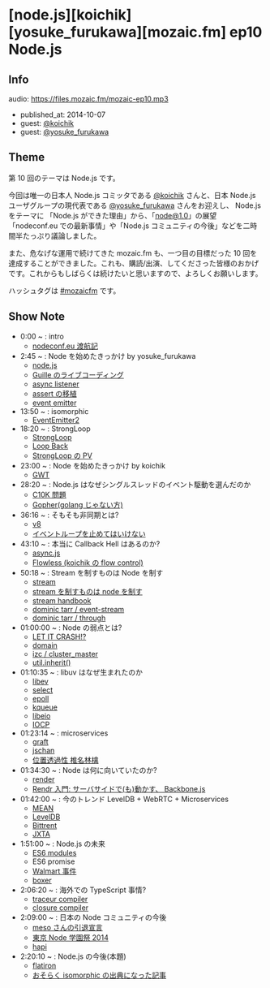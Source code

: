 # [node.js][koichik][yosuke_furukawa][mozaic.fm] ep10 Node.js

## Info

audio: https://files.mozaic.fm/mozaic-ep10.mp3

- published_at: 2014-10-07
- guest: [@koichik](https://twitter.com/koichik)
- guest: [@yosuke_furukawa](https://twitter.com/yosuke_furukawa)


## Theme

第 10 回のテーマは Node.js です。

今回は唯一の日本人 Node.js コミッタである [@koichik](https://twitter.com/koichik/) さんと、日本 Node.js ユーザグループの現代表である [@yosuke_furukawa](https://twitter.com/yosuke_furukawa) さんをお迎えし、 Node.js をテーマに 「Node.js ができた理由」から、「node@1.0」の展望「nodeconf.eu での最新事情」や「Node.js コミュニティの今後」などを二時間半たっぷり議論しました。

また、危なげな運用で続けてきた mozaic.fm も、一つ目の目標だった 10 回を達成することができました。これも、購読/出演、してくださった皆様のおかげです。これからもしばらくは続けたいと思いますので、よろしくお願いします。

ハッシュタグは [#mozaicfm](https://twitter.com/search?q=mozaicfm&src=hash) です。


## Show Note

- 0:00 ~ : intro
  - [nodeconf.eu 渡航記](http://yosuke-furukawa.hatenablog.com/entry/2014/09/09/174601)
- 2:45 ~ : Node を始めたきっかけ by yosuke_furukawa
  - [node.js](http://nodejs.org)
  - [Guille のライブコーディング](http://www.nicovideo.jp/watch/1320664679)
  - [async listener](http://nodejs.org/docs/v0.11.14/api/all.html%23all_async_listeners)
  - [assert の移植](http://github.com/jxck/assert)
  - [event emitter](http://nodejs.org/api/events.html)
- 13:50 ~ : isomorphic
  - [EventEmitter2](https://github.com/asyncly/EventEmitter2)
- 18:20 ~ : StrongLoop
  - [StrongLoop](http://strongloop.com/)
  - [Loop Back](http://strongloop.com/node-js/loopback/)
  - [StrongLoop の PV](http://strongloop.com/node-js/videos/)
- 23:00 ~ : Node を始めたきっかけ by koichik
  - [GWT](http://www.gwtproject.org/)
- 28:20 ~ : Node.js はなぜシングルスレッドのイベント駆動を選んだのか
  - [C10K 問題](http://www.hyuki.com/yukiwiki/wiki.cgi%3FTheC10kProblem)
  - [Gopher(golang じゃない方)](http://ja.wikipedia.org/wiki/Gopher)
- 36:16 ~ : そもそも非同期とは?
  - [v8](https://code.google.com/p/v8/)
  - [イベントループを止めてはいけない](http://jxck.hatenablog.com/entry/for-with-eventloop)
- 43:10 ~ : 本当に Callback Hell はあるのか?
  - [async.js](https://github.com/caolan/async)
  - [Flowless (koichik の flow control)](https://github.com/koichik/node-flowless)
- 50:18 ~ : Stream を制すものは Node を制す
  - [stream](http://nodejs.org/api/stream.html)
  - [stream を制すものは node を制す](http://jxck.hatenablog.com/entry/20111204/1322966453)
  - [stream handbook](https://github.com/substack/stream-handbook)
  - [dominic tarr / event-stream](https://github.com/dominictarr/event-stream)
  - [dominic tarr / through](https://github.com/dominictarr/through)
- 01:00:00 ~ : Node の弱点とは?
  - [LET IT CRASH!?](http://www.slideshare.net/koichik/node8-let-it-crash)
  - [domain](http://nodejs.org/api/domain.html)
  - [izc / cluster_master](https://github.com/isaacs/cluster-master)
  - [util.inherit()](http://nodejs.org/api/util.html%23util_util_inherits_constructor_superconstructor)
- 01:10:35 ~ : libuv はなぜ生まれたのか
  - [libev](http://software.schmorp.de/pkg/libev.html)
  - [select](http://man7.org/linux/man-pages/man2/select.2.html)
  - [epoll](http://man7.org/linux/man-pages/man7/epoll.7.html)
  - [kqueue](http://en.wikipedia.org/wiki/Kqueue)
  - [libeio](http://software.schmorp.de/pkg/libeio.html)
  - [IOCP](http://msdn.microsoft.com/en-us/library/aa365198%28VS.85%29.aspx)
- 01:23:14 ~ : microservices
  - [graft](https://github.com/GraftJS/graft)
  - [jschan](https://github.com/GraftJS/jschan)
  - [位置透過性 椎名林檎](http://jxck.tumblr.com/post/11435831106/hook-io)
- 01:34:30 ~ : Node は何に向いていたのか?
  - [render](http://www.renderjs.org/)
  - [Rendr 入門: サーバサイドで(も)動かす、 Backbone.js](http://www.slideshare.net/mshk/rendr)
- 01:42:00 ~ : 今のトレンド LevelDB + WebRTC + Microservices
  - [MEAN](http://meanjs.org/)
  - [LevelDB](https://github.com/google/leveldb)
  - [Bittrent](http://www.bittorrent.com/)
  - [JXTA](https://jxta.kenai.com/)
- 1:51:00 ~ : Node.js の未来
  - [ES6 modules](http://wiki.ecmascript.org/doku.php%3Fid%3Dharmony:modules)
  - ES6 promise
  - [Walmart 事件](http://www.joyent.com/blog/walmart-node-js-memory-leak)
  - [boxer](http://www.getboxer.com/)
- 2:06:20 ~ : 海外での TypeScript 事情?
  - [traceur compiler](https://github.com/google/traceur-compiler)
  - [closure compiler](https://developers.google.com/closure/compiler/%3Fhl%3Dja)
- 2:09:00 ~ : 日本の Node コミュニティの今後
  - [meso さんの引退宣言](https://docs.google.com/presentation/d/1IYwvHLAT0sFLAOmBGQ7dUyD7NKajwfkOgh8SAYvJa2c/edit%23slide%3Did.p)
  - [東京 Node 学園祭 2014](http://nodefest.jp/2014/)
  - [hapi](http://hapijs.com/)
- 2:20:10 ~ : Node.js の今後(本題)
  - [flatiron](http://flatironjs.org/)
  - [おそらく isomorphic の出典になった記事](http://blog.nodejitsu.com/scaling-isomorphic-javascript-code/)
